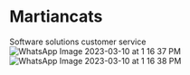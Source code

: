 # Martiancats
Software solutions customer service
![WhatsApp Image 2023-03-10 at 1 16 37 PM](https://user-images.githubusercontent.com/119072440/225516604-981f15b8-8069-44ae-bdad-d67bd6388592.jpeg)
![WhatsApp Image 2023-03-10 at 1 16 38 PM](https://user-images.githubusercontent.com/119072440/225516597-5c2dcb60-1038-4e4f-88a0-058d1e1b9e83.jpeg)
